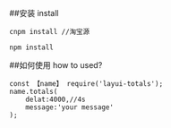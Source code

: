 ##安装 install
```
cnpm install //淘宝源
```
```
npm install
```
##如何使用  how to used?
```
const 【name】 require('layui-totals');
name.totals(
    delat:4000,//4s
    message:'your message'
);
```

